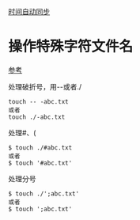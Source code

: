 [时间自动同步](https://www.cnblogs.com/chenmh/p/5485829.html)

# 操作特殊字符文件名

[参考](https://cn.linux-console.net/?p=2296#gsc.tab=0)

处理破折号，用--或者./

```
touch -- -abc.txt
或者
touch ./-abc.txt
```

处理#、(

```
$ touch ./#abc.txt
或者
$ touch '#abc.txt'
```

处理分号

```
$ touch ./';abc.txt'
或者
$ touch ';abc.txt'
```

